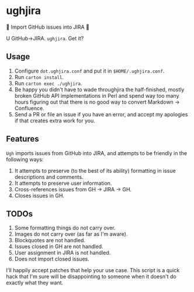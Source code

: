 # ughjira

:hankey: Import GitHub issues into JIRA :hankey:

U GitHub->JIRA. `ughjira`. Get it?

## Usage

 1. Configure `dot.ughjira.conf` and put it in `$HOME/.ughjira.conf`.
 2. Run `carton install`.
 3. Run `carton exec ./ughjira`.
 4. Be happy you didn't have to wade throughjira the half-finished, mostly broken
    GitHub API implementations in Perl and spend way too many hours figuring
    out that there is no good way to convert Markdown -> Confluence.
 5. Send a PR or file an issue if you have an error, and accept my apologies if
    that creates extra work for you.

## Features

`Ugh` imports issues from GitHub into JIRA, and attempts to be friendly in the
following ways:

 1. It attempts to preserve (to the best of its ability) formatting in issue
    descriptions and comments.
 2. It attempts to preserve user information.
 3. Cross-references issues from GH -> JIRA -> GH.
 4. Closes issues in GH.

## TODOs

 1. Some formatting things do not carry over.
 2. Images do not carry over (as far as I'm aware).
 3. Blockquotes are not handled.
 4. Issues closed in GH are not handled.
 5. User assignment in JIRA is not handled.
 6. Does not import closed issues.

I'll happily accept patches that help your use case. This script is a quick
hack that I'm sure will be disappointing to someone when it doesn't do 
exactly what they want.
